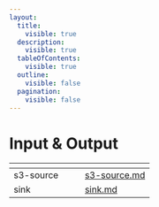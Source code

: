 ```yaml
---
layout:
  title:
    visible: true
  description:
    visible: true
  tableOfContents:
    visible: true
  outline:
    visible: false
  pagination:
    visible: false
---
```


# Input & Output

<table data-view="cards"><thead><tr><th></th><th data-hidden></th><th data-hidden></th><th data-hidden data-card-target data-type="content-ref"></th></tr></thead><tbody><tr><td>s3-source</td><td></td><td></td><td><a href="s3-source.md">s3-source.md</a></td></tr><tr><td>sink</td><td></td><td></td><td><a href="sink.md">sink.md</a></td></tr></tbody></table>
